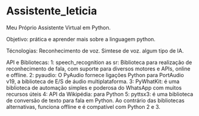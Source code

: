 # Assistente_leticia
Meu Próprio Assistente Virtual em Python. 

Objetivo:
        prática e aprender mais sobre a linguagem python.

Técnologias: 
        Reconhecimento de voz.
        Simtese de voz.
        algum tipo de IA.
        
API e Bibliotecas:
        1: speech_recognition as sr: Biblioteca para realização de reconhecimento de fala, com suporte para diversos motores e APIs, online e offline.
        2: pyaudio: O PyAudio fornece ligações Python para PortAudio v19, a biblioteca de E/S de áudio multiplataforma.
        3: PyWhatKit: é uma biblioteca de automação simples e poderosa do WhatsApp com muitos recursos úteis
        4: API da Wikipédia: para Python
        5: pyttsx3: é uma biblioteca de conversão de texto para fala em Python. Ao contrário das bibliotecas alternativas, funciona offline e é compatível com Python 2 e 3.
